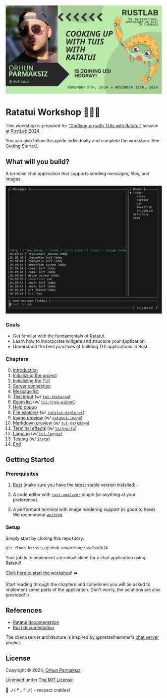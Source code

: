 ![banner](./assets/rustlab-banner.jpg)

# Ratatui Workshop 👨‍🍳🐀

This workshop is prepared for ["Cooking up with TUIs with Ratatui"](https://rustlab.it/talks/cooking-up-with-tuis-with-ratatui) session at [RustLab 2024](https://rustlab.it).

You can also follow this guide individually and complete the workshop. See [Getting Started](#getting-started).

## What will you build?

A terminal chat application that supports sending messages, files, and images.

![demo](./assets/demo.gif)

### Goals

- Get familiar with the fundamentals of [Ratatui](https://ratatui.rs).
- Learn how to incorporate widgets and structure your application.
- Understand the best practices of building TUI applications in Rust.

### Chapters

0. [Introduction](./workshop/00_intro.md)
1. [Initializing the project](./workshop/01_init.md)
2. [Initializing the TUI](./workshop/02_tui.md)
3. [Server connection](./workshop/03_connection.md)
4. [Message list](./workshop/04_message_list.md)
5. [Text input](./workshop/05_text_input.md) (w/ [`tui-textarea`](https://github.com/rhysd/tui-textarea))
6. [Room list](./workshop/06_room_list.md) (w/ [`tui-tree-widget`](https://github.com/EdJoPaTo/tui-rs-tree-widget))
7. [Help popup](./workshop/07_help_popup.md)
8. [File explorer](./workshop/08_file_explorer.md) (w/ [`ratatui-explorer`](https://github.com/tatounee/ratatui-explorer))
9. [Image preview](./workshop/09_image_preview.md) (w/ [`ratatui-image`](https://crates.io/crates/ratatui-image))
10. [Markdown preview](./workshop/10_markdown_preview.md) (w/ [`tui-markdown`](https://github.com/joshka/tui-markdown))
11. [Terminal effects](./workshop/11_effects.md) (w/ [`tachyonfx`](https://github.com/junkdog/tachyonfx))
12. [Logging](./workshop/12_logging.md) (w/ [`tui-logger`](https://github.com/gin66/tui-logger))
13. [Testing](./workshop/13_testing.md) (w/ [`insta`](https://github.com/mitsuhiko/insta))
14. [End](./workshop/14_end.md)

## Getting Started

### Prerequisites

1. [Rust](https://www.rust-lang.org/tools/install) (make sure you have the latest stable version installed).

2. A code editor with [`rust-analyzer`](https://rust-analyzer.github.io/) plugin (or anything at your preference).

3. A performant terminal with image rendering support (is good to have). We recommend [`wezterm`](https://wezfurlong.org/wezterm/).

### Setup

Simply start by cloning this repository:

```sh
git clone https://github.com/orhun/rustlab2024
```

Your job is to implement a terminal client for a chat application using Ratatui!

[Click here to start the workshop](./workshop/00_intro.md)! ➡️

Start reading through the chapters and sometimes you will be asked to implement some parts of the application. Don't worry, the solutions are also provided! :)

## References

- [Ratatui documentation](https://ratatui.rs/)
- [Rust documentation](https://doc.rust-lang.org/std/)

The client/server architecture is inspired by @pretzelhammer's [chat server](https://github.com/pretzelhammer/chat-server) project.

## License

Copyright © 2024, [Orhun Parmaksız](https://github.com/orhun)

Licensed under [The MIT License](./LICENSE)

🦀 ノ( º \_ º ノ) - respect crables!
